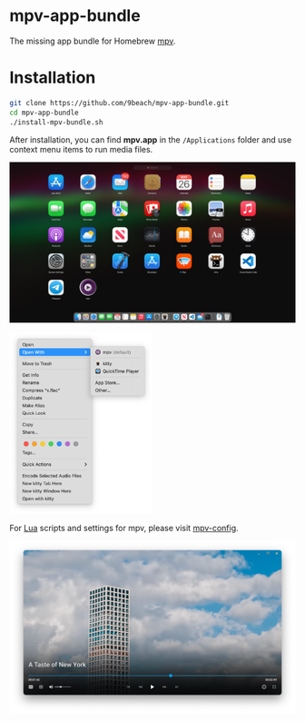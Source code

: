 # mpv-app-bundle

The missing app bundle for Homebrew [mpv](https://github.com/mpv-player/mpv).

# Installation

```bash
git clone https://github.com/9beach/mpv-app-bundle.git
cd mpv-app-bundle
./install-mpv-bundle.sh
```

After installation, you can find **mpv.app** in the `/Applications` folder and use context menu items to run media files.

![mpv app bundle](mpv-app-bundle.jpg)

<img src="context-menu.png" alt="alt text" width="50%">

For [Lua](https://www.lua.org) scripts and settings for mpv, please visit
[mpv-config](https://github.com/9beach/mpv-config).

![mpv app bundle](modernx.png)
